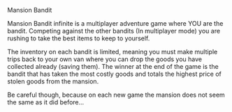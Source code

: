 Mansion Bandit

Mansion Bandit infinite is a multiplayer adventure game where YOU are the bandit. Competing against the other bandits (In multiplayer mode) you are rushing to take the best items to keep to yourself.

The inventory on each bandit is limited, meaning you must make multiple trips back to your own van where you can drop the goods you have collected already (saving them). The winner
at the end of the game is the bandit that has taken the most costly goods and totals the highest price of stolen goods from the mansion.

Be careful though, because on each new game the mansion does not seem the same as it did before...
